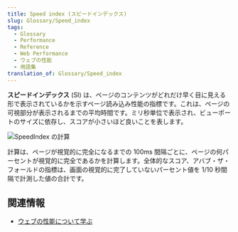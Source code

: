 ```yaml
---
title: Speed index (スピードインデックス)
slug: Glossary/Speed_index
tags:
  - Glossary
  - Performance
  - Reference
  - Web Performance
  - ウェブの性能
  - 用語集
translation_of: Glossary/Speed_index
---
```

**スピードインデックス** (SI) は、ページのコンテンツがどれだけ早く目に見える形で表示されているかを示すページ読み込み性能の指標です。これは、ページの可視部分が表示されるまでの平均時間です。ミリ秒単位で表示され、ビューポートのサイズに依存し、スコアが小さいほど良いことを表します。

![SpeedIndex の計算](https://mdn.mozillademos.org/files/16960/SpeedIndex.png)

計算は、ページが視覚的に完全になるまでの 100ms 間隔ごとに、ページの何パーセントが視覚的に完全であるかを計算します。全体的なスコア、アバブ・ザ・フォールドの指標は、画面の視覚的に完了していないパーセント値を 1/10 秒間隔で計測した値の合計です。

## 関連情報

- [ウェブの性能について学ぶ](/ja/docs/Learn/Performance)
